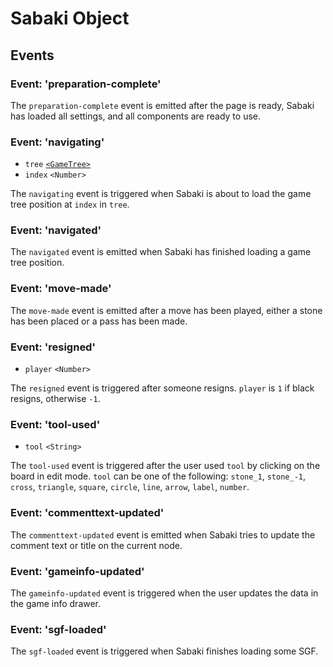 # Sabaki Object

## Events

### Event: 'preparation-complete'

The `preparation-complete` event is emitted after the page is ready, Sabaki has loaded all settings, and all components are ready to use.

### Event: 'navigating'

* `tree` [`<GameTree>`](gametree.md)
* `index` `<Number>`

The `navigating` event is triggered when Sabaki is about to load the game tree position at `index` in `tree`.

### Event: 'navigated'

The `navigated` event is emitted when Sabaki has finished loading a game tree position.

### Event: 'move-made'

The `move-made` event is emitted after a move has been played, either a stone has been placed or a pass has been made.

### Event: 'resigned'

* `player` `<Number>`

The `resigned` event is triggered after someone resigns. `player` is `1` if black resigns, otherwise `-1`.

### Event: 'tool-used'

* `tool` `<String>`

The `tool-used` event is triggered after the user used `tool` by clicking on the board in edit mode. `tool` can be one of the following: `stone_1`, `stone_-1`, `cross`, `triangle`, `square`, `circle`, `line`, `arrow`, `label`, `number`.

### Event: 'commenttext-updated'

The `commenttext-updated` event is emitted when Sabaki tries to update the comment text or title on the current node.

### Event: 'gameinfo-updated'

The `gameinfo-updated` event is triggered when the user updates the data in the game info drawer.

### Event: 'sgf-loaded'

The `sgf-loaded` event is triggered when Sabaki finishes loading some SGF.
